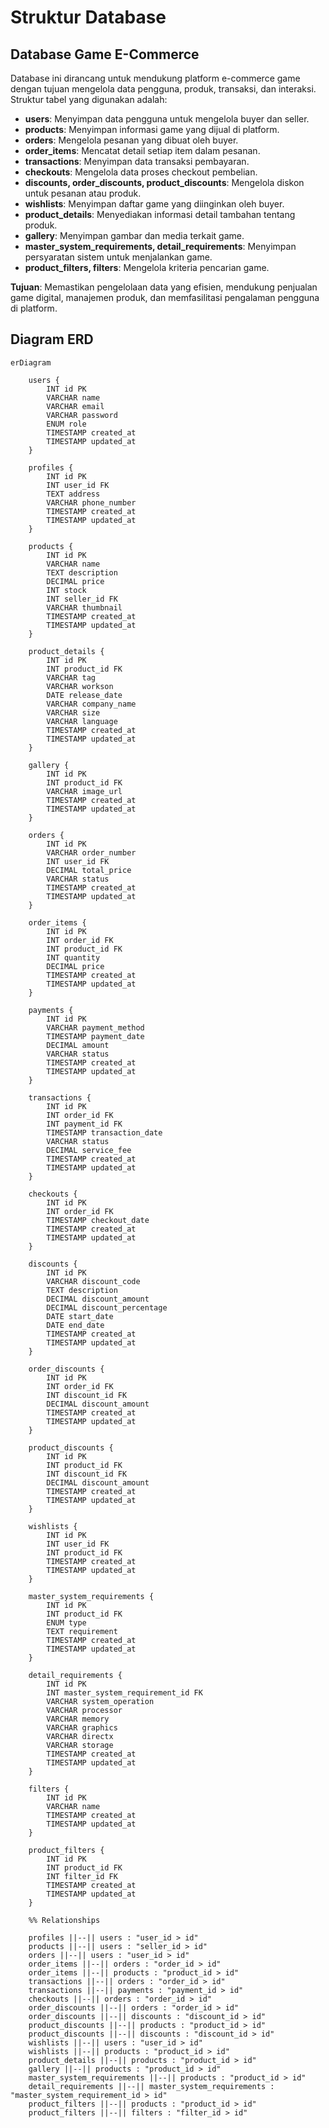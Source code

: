 # Struktur Database

## Database Game E-Commerce

Database ini dirancang untuk mendukung platform e-commerce game dengan tujuan mengelola data pengguna, produk, transaksi, dan interaksi. Struktur tabel yang digunakan adalah:

- **users**: Menyimpan data pengguna untuk mengelola buyer dan seller.
- **products**: Menyimpan informasi game yang dijual di platform.
- **orders**: Mengelola pesanan yang dibuat oleh buyer.
- **order_items**: Mencatat detail setiap item dalam pesanan.
- **transactions**: Menyimpan data transaksi pembayaran.
- **checkouts**: Mengelola data proses checkout pembelian.
- **discounts, order_discounts, product_discounts**: Mengelola diskon untuk pesanan atau produk.
- **wishlists**: Menyimpan daftar game yang diinginkan oleh buyer.
- **product_details**: Menyediakan informasi detail tambahan tentang produk.
- **gallery**: Menyimpan gambar dan media terkait game.
- **master_system_requirements, detail_requirements**: Menyimpan persyaratan sistem untuk menjalankan game.
- **product_filters, filters**: Mengelola kriteria pencarian game.

**Tujuan**: Memastikan pengelolaan data yang efisien, mendukung penjualan game digital, manajemen produk, dan memfasilitasi pengalaman pengguna di platform.

## Diagram ERD

```mermaid
erDiagram

    users {
        INT id PK
        VARCHAR name
        VARCHAR email
        VARCHAR password
        ENUM role
        TIMESTAMP created_at
        TIMESTAMP updated_at
    }

    profiles {
        INT id PK
        INT user_id FK
        TEXT address
        VARCHAR phone_number
        TIMESTAMP created_at
        TIMESTAMP updated_at
    }

    products {
        INT id PK
        VARCHAR name
        TEXT description
        DECIMAL price
        INT stock
        INT seller_id FK
        VARCHAR thumbnail
        TIMESTAMP created_at
        TIMESTAMP updated_at
    }

    product_details {
        INT id PK
        INT product_id FK
        VARCHAR tag
        VARCHAR workson
        DATE release_date
        VARCHAR company_name
        VARCHAR size
        VARCHAR language
        TIMESTAMP created_at
        TIMESTAMP updated_at
    }

    gallery {
        INT id PK
        INT product_id FK
        VARCHAR image_url
        TIMESTAMP created_at
        TIMESTAMP updated_at
    }

    orders {
        INT id PK
        VARCHAR order_number
        INT user_id FK
        DECIMAL total_price
        VARCHAR status
        TIMESTAMP created_at
        TIMESTAMP updated_at
    }

    order_items {
        INT id PK
        INT order_id FK
        INT product_id FK
        INT quantity
        DECIMAL price
        TIMESTAMP created_at
        TIMESTAMP updated_at
    }

    payments {
        INT id PK
        VARCHAR payment_method
        TIMESTAMP payment_date
        DECIMAL amount
        VARCHAR status
        TIMESTAMP created_at
        TIMESTAMP updated_at
    }

    transactions {
        INT id PK
        INT order_id FK
        INT payment_id FK
        TIMESTAMP transaction_date
        VARCHAR status
        DECIMAL service_fee
        TIMESTAMP created_at
        TIMESTAMP updated_at
    }

    checkouts {
        INT id PK
        INT order_id FK
        TIMESTAMP checkout_date
        TIMESTAMP created_at
        TIMESTAMP updated_at
    }

    discounts {
        INT id PK
        VARCHAR discount_code
        TEXT description
        DECIMAL discount_amount
        DECIMAL discount_percentage
        DATE start_date
        DATE end_date
        TIMESTAMP created_at
        TIMESTAMP updated_at
    }

    order_discounts {
        INT id PK
        INT order_id FK
        INT discount_id FK
        DECIMAL discount_amount
        TIMESTAMP created_at
        TIMESTAMP updated_at
    }

    product_discounts {
        INT id PK
        INT product_id FK
        INT discount_id FK
        DECIMAL discount_amount
        TIMESTAMP created_at
        TIMESTAMP updated_at
    }

    wishlists {
        INT id PK
        INT user_id FK
        INT product_id FK
        TIMESTAMP created_at
        TIMESTAMP updated_at
    }

    master_system_requirements {
        INT id PK
        INT product_id FK
        ENUM type
        TEXT requirement
        TIMESTAMP created_at
        TIMESTAMP updated_at
    }

    detail_requirements {
        INT id PK
        INT master_system_requirement_id FK
        VARCHAR system_operation
        VARCHAR processor
        VARCHAR memory
        VARCHAR graphics
        VARCHAR directx
        VARCHAR storage
        TIMESTAMP created_at
        TIMESTAMP updated_at
    }

    filters {
        INT id PK
        VARCHAR name
        TIMESTAMP created_at
        TIMESTAMP updated_at
    }

    product_filters {
        INT id PK
        INT product_id FK
        INT filter_id FK
        TIMESTAMP created_at
        TIMESTAMP updated_at
    }

    %% Relationships

    profiles ||--|| users : "user_id > id"
    products ||--|| users : "seller_id > id"
    orders ||--|| users : "user_id > id"
    order_items ||--|| orders : "order_id > id"
    order_items ||--|| products : "product_id > id"
    transactions ||--|| orders : "order_id > id"
    transactions ||--|| payments : "payment_id > id"
    checkouts ||--|| orders : "order_id > id"
    order_discounts ||--|| orders : "order_id > id"
    order_discounts ||--|| discounts : "discount_id > id"
    product_discounts ||--|| products : "product_id > id"
    product_discounts ||--|| discounts : "discount_id > id"
    wishlists ||--|| users : "user_id > id"
    wishlists ||--|| products : "product_id > id"
    product_details ||--|| products : "product_id > id"
    gallery ||--|| products : "product_id > id"
    master_system_requirements ||--|| products : "product_id > id"
    detail_requirements ||--|| master_system_requirements : "master_system_requirement_id > id"
    product_filters ||--|| products : "product_id > id"
    product_filters ||--|| filters : "filter_id > id"
```
